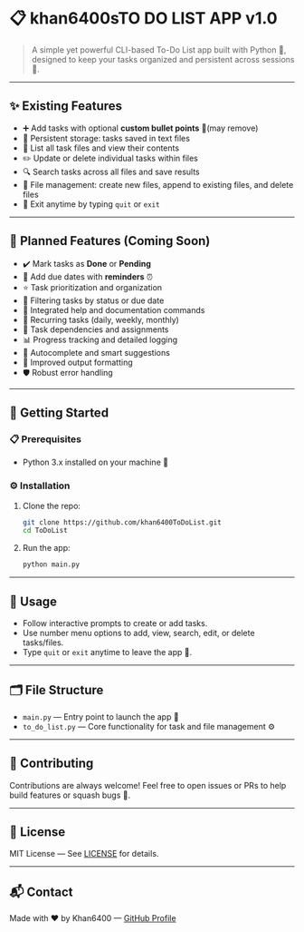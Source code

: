 # 📋 khan6400sTO DO LIST APP v1.0

> A simple yet powerful CLI-based To-Do List app built with Python 🐍, designed to keep your tasks organized and persistent across sessions 💾.

---

## ✨ Existing Features

* ➕ Add tasks with optional **custom bullet points** 📝(may remove)
* 💾 Persistent storage: tasks saved in text files
* 📜 List all task files and view their contents
* ✏️ Update or delete individual tasks within files
* 🔍 Search tasks across all files and save results
* 📂 File management: create new files, append to existing files, and delete files
* 🛑 Exit anytime by typing `quit` or `exit`

---

## 🚀 Planned Features (Coming Soon)

* ✔️ Mark tasks as **Done** or **Pending**
* 📅 Add due dates with **reminders** ⏰
* ⭐ Task prioritization and organization
* 🔄 Filtering tasks by status or due date
* 📖 Integrated help and documentation commands
* 🔁 Recurring tasks (daily, weekly, monthly)
* 🔗 Task dependencies and assignments
* 📊 Progress tracking and detailed logging
* 🤖 Autocomplete and smart suggestions
* 🎨 Improved output formatting
* 🛡️ Robust error handling

---

## 🚀 Getting Started

### 📋 Prerequisites

* Python 3.x installed on your machine 🐍

### ⚙️ Installation

1. Clone the repo:

   ```bash
   git clone https://github.com/khan6400ToDoList.git
   cd ToDoList
   ```
2. Run the app:

   ```bash
   python main.py
   ```

---

## 🎯 Usage

* Follow interactive prompts to create or add tasks.
* Use number menu options to add, view, search, edit, or delete tasks/files.
* Type `quit` or `exit` anytime to leave the app 🚪.

---

## 🗂️ File Structure

* `main.py` — Entry point to launch the app 🏁
* `to_do_list.py` — Core functionality for task and file management ⚙️

---

## 🤝 Contributing

Contributions are always welcome! Feel free to open issues or PRs to help build features or squash bugs 🐞.

---

## 📄 License

MIT License — See [LICENSE](LICENSE) for details.

---

## 📬 Contact

Made with ❤️ by Khan6400 — [GitHub Profile](https://github.com/khan6400)
